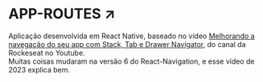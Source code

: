 # APP-ROUTES ↗

Aplicação desenvolvida em React Native, baseado no vídeo [Melhorando a navegação do seu app com Stack, Tab e Drawer Navigator](https://www.youtube.com/watch?v=gH9Vvq6WbnA), do canal da Rockeseat no Youtube. <br />
Muitas coisas mudaram na versão 6 do React-Navigation, e esse vídeo de 2023 explica bem.

